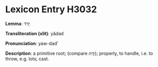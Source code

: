 # Lexicon Entry H3032

**Lemma**: יָדַד

**Transliteration (xlit)**: yâdad

**Pronunciation**: yaw-dad'

**Description**:
a primitive root; (compare יָדָה); properly, to handle, i.e. to throw, e.g. lots; cast.

